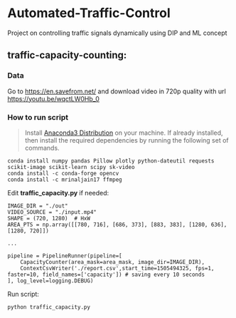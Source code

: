 # Automated-Traffic-Control
Project on controlling traffic signals dynamically using DIP and ML concept

## traffic-capacity-counting:

### Data
Go to https://en.savefrom.net/ and download video in 720p quality with url https://youtu.be/wqctLW0Hb_0

### How to run script
> Install [Anaconda3 Distribution](https://www.anaconda.com/distribution/) on your machine. 
> If already installed, then install the required dependencies by running the following set of commands.
```
conda install numpy pandas Pillow plotly python-dateutil requests scikit-image scikit-learn scipy sk-video
conda install -c conda-forge opencv
conda install -c mrinaljain17 ffmpeg
```

Edit **traffic_capacity.py** if needed:
```
IMAGE_DIR = "./out"
VIDEO_SOURCE = "./input.mp4"
SHAPE = (720, 1280)  # HxW
AREA_PTS = np.array([[780, 716], [686, 373], [883, 383], [1280, 636], [1280, 720]]) 

...

pipeline = PipelineRunner(pipeline=[
    CapacityCounter(area_mask=area_mask, image_dir=IMAGE_DIR),
    ContextCsvWriter('./report.csv',start_time=1505494325, fps=1, faster=10, field_names=['capacity']) # saving every 10 seconds
], log_level=logging.DEBUG)
```
Run script:
```
python traffic_capacity.py
```
